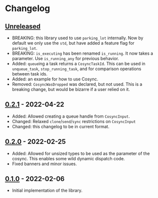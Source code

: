 # Changelog

## [Unreleased]

- BREAKING: this library used to use `parking_lot` internally. Now by default we only use the `std`, but have added a feature flag for `parking_lot`.
- BREAKING: `is_executing` has been renamed `is_running`. It now takes a parameter. Use `is_running_any` for previous behavior.
- Added: `queue`ing a task returns a `CosyncTaskId`. This can be used in `unqueue_task`, `stop_running_task`, and for comparison operations between task ids.
- Added: an example for how to use Cosync.
- Removed: `CosyncWasDropped` was declared, but not used. This is a breaking change, but would be bizarre if a user relied on it.

## [0.2.1] - 2022-04-22

- Added: Allowed creating a queue handle from `CosyncInput`.
- Changed: Relaxed `clone`/`send`/`sync` restrictions on `CosyncInput`
- Changed: this changelog to be in current format.

## [0.2.0] - 2022-02-25

- Added: Allowed for unsized types to be used as the parameter of the cosync. This enables some wild dynamic dispatch code.
- Fixed banners and minor issues.

## [0.1.0] - 2022-02-06

- Initial implementation of the library.

[unreleased]: https://github.com/sanbox-irl/cosync/compare/v0.2.1...HEAD
[0.2.1]: https://github.com/sanbox-irl/cosync/compare/v0.2.0...v0.2.1
[0.2.0]: https://github.com/sanbox-irl/cosync/compare/v0.1.0...v0.2.0
[0.1.0]: https://github.com/sanbox-irl/cosync/releases/tag/v0.1.0
